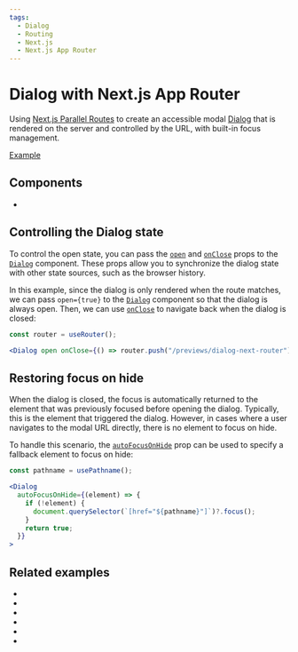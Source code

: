 ```yaml
---
tags:
  - Dialog
  - Routing
  - Next.js
  - Next.js App Router
---
```


# Dialog with Next.js App Router

<div data-description>

Using [Next.js Parallel Routes](https://nextjs.org/docs/app/building-your-application/routing/parallel-routes) to create an accessible modal [Dialog](/components/dialog) that is rendered on the server and controlled by the URL, with built-in focus management.

</div>

<div data-tags></div>

<a href="./page.tsx" data-playground>Example</a>

## Components

<div data-cards="components">

- [](/components/dialog)

</div>

## Controlling the Dialog state

To control the open state, you can pass the [`open`](/reference/dialog#open) and [`onClose`](/reference/dialog#onclose) props to the [`Dialog`](/reference/dialog) component. These props allow you to synchronize the dialog state with other state sources, such as the browser history.

In this example, since the dialog is only rendered when the route matches, we can pass `open={true}` to the [`Dialog`](/reference/dialog) component so that the dialog is always open. Then, we can use [`onClose`](/reference/dialog#onclose) to navigate back when the dialog is closed:

```jsx
const router = useRouter();

<Dialog open onClose={() => router.push("/previews/dialog-next-router")}>
```

## Restoring focus on hide

When the dialog is closed, the focus is automatically returned to the element that was previously focused before opening the dialog. Typically, this is the element that triggered the dialog. However, in cases where a user navigates to the modal URL directly, there is no element to focus on hide.

To handle this scenario, the [`autoFocusOnHide`](/reference/dialog#autofocusonhide) prop can be used to specify a fallback element to focus on hide:

```jsx
const pathname = usePathname();

<Dialog
  autoFocusOnHide={(element) => {
    if (!element) {
      document.querySelector(`[href="${pathname}"]`)?.focus();
    }
    return true;
  }}
>
```

## Related examples

<div data-cards="examples">

- [](/examples/tab-next-router)
- [](/examples/dialog-react-router)
- [](/examples/dialog-menu)
- [](/examples/dialog-nested)
- [](/examples/dialog-hide-warning)
- [](/examples/menubar-navigation)

</div>
